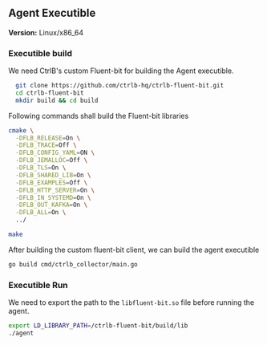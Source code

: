 
## Agent Executible

**Version:** Linux/x86_64

### Executible build
We need CtrlB's custom Fluent-bit for building the Agent executible.
```bash
  git clone https://github.com/ctrlb-hq/ctrlb-fluent-bit.git
  cd ctrlb-fluent-bit
  mkdir build && cd build
```
Following commands shall build the Fluent-bit libraries
```bash
cmake \
  -DFLB_RELEASE=On \
  -DFLB_TRACE=Off \
  -DFLB_CONFIG_YAML=ON \
  -DFLB_JEMALLOC=Off \
  -DFLB_TLS=On \
  -DFLB_SHARED_LIB=On \
  -DFLB_EXAMPLES=Off \
  -DFLB_HTTP_SERVER=On \
  -DFLB_IN_SYSTEMD=On \
  -DFLB_OUT_KAFKA=On \
  -DFLB_ALL=On \
  ../

make
```
After building the custom fluent-bit client, we can build the agent executible
```bash
go build cmd/ctrlb_collector/main.go 
```

### Executible Run
We need to export the path to the `libfluent-bit.so` file before running the agent.
```bash
export LD_LIBRARY_PATH=/ctrlb-fluent-bit/build/lib
./agent
```
